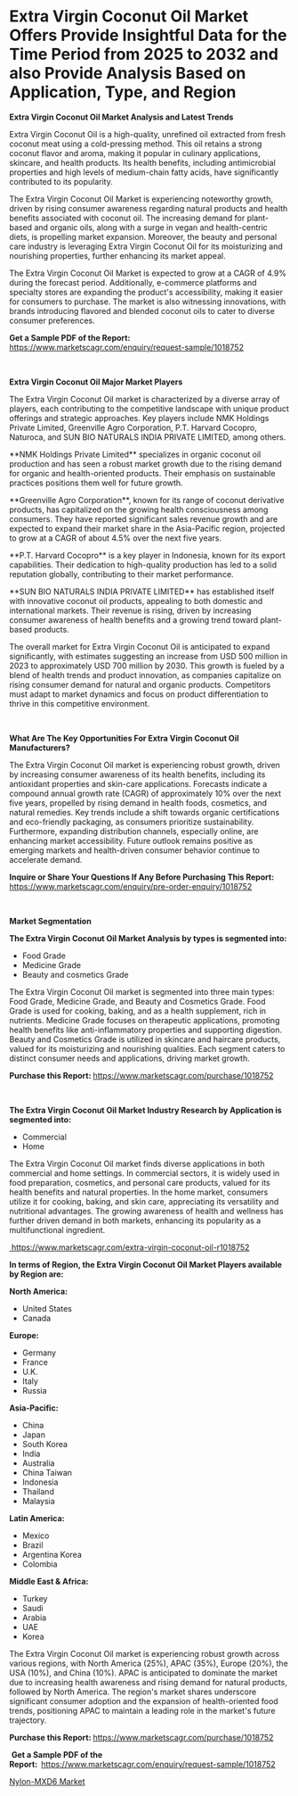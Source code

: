 <p><h1>Extra Virgin Coconut Oil Market Offers Provide Insightful Data for the Time Period from 2025 to 2032 and also Provide Analysis Based on Application, Type, and Region</h1></p><p><strong>Extra Virgin Coconut Oil Market Analysis and Latest Trends</strong></p>
<p><p>Extra Virgin Coconut Oil is a high-quality, unrefined oil extracted from fresh coconut meat using a cold-pressing method. This oil retains a strong coconut flavor and aroma, making it popular in culinary applications, skincare, and health products. Its health benefits, including antimicrobial properties and high levels of medium-chain fatty acids, have significantly contributed to its popularity.</p><p>The Extra Virgin Coconut Oil Market is experiencing noteworthy growth, driven by rising consumer awareness regarding natural products and health benefits associated with coconut oil. The increasing demand for plant-based and organic oils, along with a surge in vegan and health-centric diets, is propelling market expansion. Moreover, the beauty and personal care industry is leveraging Extra Virgin Coconut Oil for its moisturizing and nourishing properties, further enhancing its market appeal.</p><p>The Extra Virgin Coconut Oil Market is expected to grow at a CAGR of 4.9% during the forecast period. Additionally, e-commerce platforms and specialty stores are expanding the product's accessibility, making it easier for consumers to purchase. The market is also witnessing innovations, with brands introducing flavored and blended coconut oils to cater to diverse consumer preferences.</p></p>
<p><strong>Get a Sample PDF of the Report:&nbsp;</strong> <a href="https://www.marketscagr.com/enquiry/request-sample/1018752?utm_campaign=2941&utm_medium=2&utm_source=Github&utm_content=ia&utm_term=21032025&utm_id=extra-virgin-coconut-oil">https://www.marketscagr.com/enquiry/request-sample/1018752</a></p>
<p>&nbsp;</p>
<p><strong>Extra Virgin Coconut Oil Major Market Players</strong></p>
<p><p>The Extra Virgin Coconut Oil market is characterized by a diverse array of players, each contributing to the competitive landscape with unique product offerings and strategic approaches. Key players include NMK Holdings Private Limited, Greenville Agro Corporation, P.T. Harvard Cocopro, Naturoca, and SUN BIO NATURALS INDIA PRIVATE LIMITED, among others.</p><p>**NMK Holdings Private Limited** specializes in organic coconut oil production and has seen a robust market growth due to the rising demand for organic and health-oriented products. Their emphasis on sustainable practices positions them well for future growth.</p><p>**Greenville Agro Corporation**, known for its range of coconut derivative products, has capitalized on the growing health consciousness among consumers. They have reported significant sales revenue growth and are expected to expand their market share in the Asia-Pacific region, projected to grow at a CAGR of about 4.5% over the next five years.</p><p>**P.T. Harvard Cocopro** is a key player in Indonesia, known for its export capabilities. Their dedication to high-quality production has led to a solid reputation globally, contributing to their market performance.</p><p>**SUN BIO NATURALS INDIA PRIVATE LIMITED** has established itself with innovative coconut oil products, appealing to both domestic and international markets. Their revenue is rising, driven by increasing consumer awareness of health benefits and a growing trend toward plant-based products.</p><p>The overall market for Extra Virgin Coconut Oil is anticipated to expand significantly, with estimates suggesting an increase from USD 500 million in 2023 to approximately USD 700 million by 2030. This growth is fueled by a blend of health trends and product innovation, as companies capitalize on rising consumer demand for natural and organic products. Competitors must adapt to market dynamics and focus on product differentiation to thrive in this competitive environment.</p></p>
<p>&nbsp;</p>
<p><strong>What Are The Key Opportunities For Extra Virgin Coconut Oil Manufacturers?</strong></p>
<p><p>The Extra Virgin Coconut Oil market is experiencing robust growth, driven by increasing consumer awareness of its health benefits, including its antioxidant properties and skin-care applications. Forecasts indicate a compound annual growth rate (CAGR) of approximately 10% over the next five years, propelled by rising demand in health foods, cosmetics, and natural remedies. Key trends include a shift towards organic certifications and eco-friendly packaging, as consumers prioritize sustainability. Furthermore, expanding distribution channels, especially online, are enhancing market accessibility. Future outlook remains positive as emerging markets and health-driven consumer behavior continue to accelerate demand.</p></p>
<p><strong>Inquire or Share Your Questions If Any Before Purchasing This Report:</strong> <a href="https://www.marketscagr.com/enquiry/pre-order-enquiry/1018752?utm_campaign=2941&utm_medium=2&utm_source=Github&utm_content=ia&utm_term=21032025&utm_id=extra-virgin-coconut-oil">https://www.marketscagr.com/enquiry/pre-order-enquiry/1018752</a></p>
<p>&nbsp;</p>
<p><strong>Market Segmentation</strong></p>
<p><strong>The Extra Virgin Coconut Oil Market Analysis by types is segmented into:</strong></p>
<p><ul><li>Food Grade</li><li>Medicine Grade</li><li>Beauty and cosmetics Grade</li></ul></p>
<p><p>The Extra Virgin Coconut Oil market is segmented into three main types: Food Grade, Medicine Grade, and Beauty and Cosmetics Grade. Food Grade is used for cooking, baking, and as a health supplement, rich in nutrients. Medicine Grade focuses on therapeutic applications, promoting health benefits like anti-inflammatory properties and supporting digestion. Beauty and Cosmetics Grade is utilized in skincare and haircare products, valued for its moisturizing and nourishing qualities. Each segment caters to distinct consumer needs and applications, driving market growth.</p></p>
<p><strong>Purchase this Report:&nbsp;</strong><a href="https://www.marketscagr.com/purchase/1018752?utm_campaign=2941&utm_medium=2&utm_source=Github&utm_content=ia&utm_term=21032025&utm_id=extra-virgin-coconut-oil">https://www.marketscagr.com/purchase/1018752</a></p>
<p>&nbsp;</p>
<p><strong>The Extra Virgin Coconut Oil Market Industry Research by Application is segmented into:</strong></p>
<p><ul><li>Commercial</li><li>Home</li></ul></p>
<p><p>The Extra Virgin Coconut Oil market finds diverse applications in both commercial and home settings. In commercial sectors, it is widely used in food preparation, cosmetics, and personal care products, valued for its health benefits and natural properties. In the home market, consumers utilize it for cooking, baking, and skin care, appreciating its versatility and nutritional advantages. The growing awareness of health and wellness has further driven demand in both markets, enhancing its popularity as a multifunctional ingredient.</p></p>
<p><a href="https://www.marketscagr.com/extra-virgin-coconut-oil-r1018752?utm_campaign=2941&utm_medium=2&utm_source=Github&utm_content=ia&utm_term=21032025&utm_id=extra-virgin-coconut-oil">&nbsp;https://www.marketscagr.com/extra-virgin-coconut-oil-r1018752</a></p>
<p><strong>In terms of Region, the Extra Virgin Coconut Oil Market Players available by Region are:</strong></p>
<p>
    <p> <strong> North America: </strong>
        <ul>
            <li>United States</li>
            <li>Canada</li>
        </ul>
        </p> 
    <p> <strong> Europe: </strong>
        <ul>
            <li>Germany</li>
            <li>France</li>
            <li>U.K.</li>
            <li>Italy</li>
            <li>Russia</li>
        </ul>
        </p> 
    <p> <strong> Asia-Pacific: </strong>
        <ul>
            <li>China</li>
            <li>Japan</li>
            <li>South Korea</li>
            <li>India</li>
            <li>Australia</li>
            <li>China Taiwan</li>
            <li>Indonesia</li>
            <li>Thailand</li>
            <li>Malaysia</li>
        </ul>
        </p> 
    <p> <strong> Latin America: </strong>
        <ul>
            <li>Mexico</li>
            <li>Brazil</li>
            <li>Argentina Korea</li>
            <li>Colombia</li>
        </ul>
        </p> 
    <p> <strong> Middle East & Africa: </strong>
        <ul>
            <li>Turkey</li>
            <li>Saudi</li>
            <li>Arabia</li>
            <li>UAE</li>
            <li>Korea</li>
        </ul>
    </p>
    </p>
<p><p>The Extra Virgin Coconut Oil market is experiencing robust growth across various regions, with North America (25%), APAC (35%), Europe (20%), the USA (10%), and China (10%). APAC is anticipated to dominate the market due to increasing health awareness and rising demand for natural products, followed by North America. The region's market shares underscore significant consumer adoption and the expansion of health-oriented food trends, positioning APAC to maintain a leading role in the market's future trajectory.</p></p>
<p><strong>Purchase this Report: </strong><a href="https://www.marketscagr.com/purchase/1018752?utm_campaign=2941&utm_medium=2&utm_source=Github&utm_content=ia&utm_term=21032025&utm_id=extra-virgin-coconut-oil">https://www.marketscagr.com/purchase/1018752</a></p>
<p>&nbsp;<strong>Get a Sample PDF of the Report:&nbsp;&nbsp;</strong><a href="https://www.marketscagr.com/enquiry/request-sample/1018752?utm_campaign=2941&utm_medium=2&utm_source=Github&utm_content=ia&utm_term=21032025&utm_id=extra-virgin-coconut-oil">https://www.marketscagr.com/enquiry/request-sample/1018752</a></p>
<p><strong></strong></p>
<p><p><a href="https://github.com/nkomdaumis16/Market-Research-Report-List-1/blob/main/nylon-mxd6-market.md?utm_campaign=2941&utm_medium=2&utm_source=Github&utm_content=ia&utm_term=21032025&utm_id=extra-virgin-coconut-oil">Nylon-MXD6 Market</a></p></p>